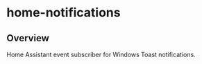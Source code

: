 # home-notifications

## Overview

Home Assistant event subscriber for Windows Toast notifications.
